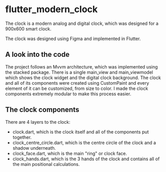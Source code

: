 # flutter_modern_clock

The clock is a modern analog and digital clock, which was designed for a 900x600 smart clock.

The clock was designed using Figma and implemented in Flutter.

## A look into the code
The project follows an Mvvm architecture, which was implemented using the stacked package. There is a single main_view and main_viewmodel which shows the clock widget and the digital clock background.
The clock and all of its components were created using CustomPaint and every element of it can be customized, from size to color. I made the clock components extremely modular to make this process easier.

## The clock components
There are 4 layers to the clock:
- clock.dart, which is the clock itself and all of the components put together.
- clock_centre_circle.dart, which is the centre circle of the clock and a shadow underneath.
- clock_face.dart, which is the main "ring" or clock face.
- clock_hands.dart, which is the 3 hands of the clock and contains all of the main positional calculations.

